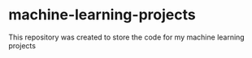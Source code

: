 # machine-learning-projects
This repository was created to store the code for my machine learning projects

